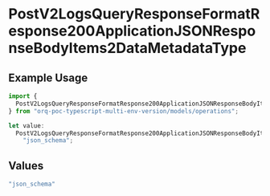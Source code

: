 # PostV2LogsQueryResponseFormatResponse200ApplicationJSONResponseBodyItems2DataMetadataType

## Example Usage

```typescript
import {
  PostV2LogsQueryResponseFormatResponse200ApplicationJSONResponseBodyItems2DataMetadataType,
} from "orq-poc-typescript-multi-env-version/models/operations";

let value:
  PostV2LogsQueryResponseFormatResponse200ApplicationJSONResponseBodyItems2DataMetadataType =
    "json_schema";
```

## Values

```typescript
"json_schema"
```
